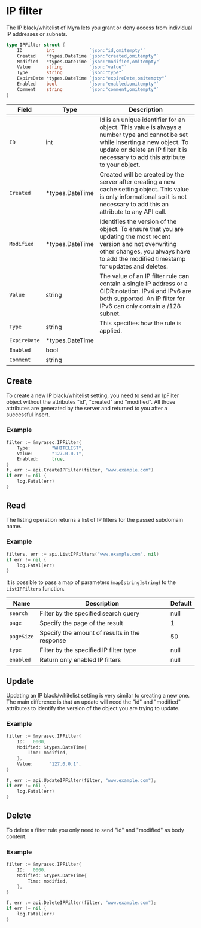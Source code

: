 # IP filter
The IP black/whitelist of Myra lets you grant or deny access from individual IP addresses or subnets.

```go
type IPFilter struct {
	ID         int             `json:"id,omitempty"`
	Created    *types.DateTime `json:"created,omitempty"`
	Modified   *types.DateTime `json:"modified,omitempty"`
	Value      string          `json:"value"`
	Type       string          `json:"type"`
	ExpireDate *types.DateTime `json:"expireDate,omitempty"`
	Enabled    bool            `json:"enabled,omitempty"`
	Comment    string          `json:"comment,omitempty"`
}
```

| Field | Type | Description |
|---|---|---|
| `ID` | int | Id is an unique identifier for an object. This value is always a number type and cannot be set while inserting a new object. To update or delete an IP filter it is necessary to add this attribute to your object. |
| `Created` | *types.DateTime | Created will be created by the server after creating a new cache setting object. This value is only informational so it is not necessary to add this an attribute to any API call. |
| `Modified` | *types.DateTime | Identifies the version of the object. To ensure that you are updating the most recent version and not overwriting other changes, you always have to add the modified timestamp for updates and deletes. |
| `Value` | string | The value of an IP filter rule can contain a single IP address or a CIDR notation. IPv4 and IPv6 are both supported. An IP filter for IPv6 can only contain a /128 subnet. |
| `Type` | string | This specifies how the rule is applied. |
| `ExpireDate` | *types.DateTime | |
| `Enabled` | bool | |
| `Comment` | string | |


## Create
To create a new IP black/whitelist setting, you need to send an IpFilter object without the attributes "id", "created" and "modified". All those attributes are generated by the server and returned to you after a successful insert.

### Example
```go
filter := &myrasec.IPFilter{
    Type:        "WHITELIST",
    Value:       "127.0.0.1",
    Enabled:     true,
}
f, err := api.CreateIPFilter(filter, "www.example.com")
if err != nil {
    log.Fatal(err)
}
```


## Read
The listing operation returns a list of IP filters for the passed subdomain name.

### Example
```go
filters, err := api.ListIPFilters("www.example.com", nil)
if err != nil {
    log.Fatal(err)
}
```

It is possible to pass a map of parameters (`map[string]string`) to the `ListIPFilters` function.

| Name | Description | Default |
|---|---|---|
| `search` | Filter by the specified search query | null |
| `page` | Specify the page of the result | 1 |
| `pageSize` | Specify the amount of results in the response | 50 |
| `type` | Filter by the specified IP filter type | null |
| `enabled` | Return only enabled IP filters | null |


## Update
Updating an IP black/whitelist setting is very similar to creating a new one. The main difference is that an update will need the "id" and "modified" attributes to identify the version of the object you are trying to update.

### Example
```go
filter := &myrasec.IPFilter{
    ID:   0000,
    Modified: &types.DateTime{
        Time: modified,
    },
    Value:      "127.0.0.1",
}

f, err := api.UpdateIPFilter(filter, "www.example.com");
if err != nil {
    log.Fatal(err)
}
```


## Delete
To delete a filter rule you only need to send "id" and "modified" as body content.

### Example
```go
filter := &myrasec.IPFilter{
    ID:   0000,
    Modified: &types.DateTime{
        Time: modified,
    },
}

f, err := api.DeleteIPFilter(filter, "www.example.com");
if err != nil {
    log.Fatal(err)
}
```